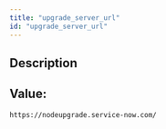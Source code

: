 ```yaml
---
title: "upgrade_server_url"
id: "upgrade_server_url"
---
```

## Description



## Value: 
```
https://nodeupgrade.service-now.com/
```